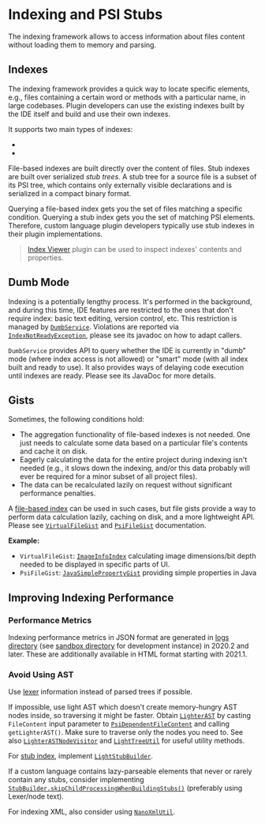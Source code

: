 # Indexing and PSI Stubs

<!-- Copyright 2000-2022 JetBrains s.r.o. and contributors. Use of this source code is governed by the Apache 2.0 license. -->

<link-summary>The indexing framework allows to access information about files content without loading them to memory and parsing.</link-summary>

## Indexes

The indexing framework provides a quick way to locate specific elements, e.g., files containing a certain word or methods with a particular name, in large codebases.
Plugin developers can use the existing indexes built by the IDE itself and build and use their own indexes.

It supports two main types of indexes:

* [](file_based_indexes.md)
* [](stub_indexes.md)

File-based indexes are built directly over the content of files.
Stub indexes are built over serialized *stub trees*.
A stub tree for a source file is a subset of its PSI tree, which contains only externally visible declarations and is serialized in a compact binary format.

Querying a file-based index gets you the set of files matching a specific condition.
Querying a stub index gets you the set of matching PSI elements.
Therefore, custom language plugin developers typically use stub indexes in their plugin implementations.

> [Index Viewer](https://plugins.jetbrains.com/plugin/13029-index-viewer/) plugin can be used to inspect indexes' contents and properties.

## Dumb Mode

Indexing is a potentially lengthy process.
It's performed in the background, and during this time, IDE features are restricted to the ones that don't require index: basic text editing, version control, etc.
This restriction is managed by [`DumbService`](%gh-ic%/platform/core-api/src/com/intellij/openapi/project/DumbService.java).
Violations are reported via [`IndexNotReadyException`](%gh-ic%/platform/core-api/src/com/intellij/openapi/project/IndexNotReadyException.java), please see its javadoc on how to adapt callers.

`DumbService` provides API to query whether the IDE is currently in "dumb" mode (where index access is not allowed) or "smart" mode (with all index built and ready to use).
It also provides ways of delaying code execution until indexes are ready.
Please see its JavaDoc for more details.

## Gists

Sometimes, the following conditions hold:

* The aggregation functionality of file-based indexes is not needed.
  One just needs to calculate some data based on a particular file's contents and cache it on disk.
* Eagerly calculating the data for the entire project during indexing isn't needed (e.g., it slows down the indexing, and/or this data probably will ever be required for a minor subset of all project files).
* The data can be recalculated lazily on request without significant performance penalties.

A [file-based index](file_based_indexes.md) can be used in such cases, but file gists provide a way to perform data calculation lazily, caching on disk, and a more lightweight API.
Please see [`VirtualFileGist`](%gh-ic%/platform/indexing-api/src/com/intellij/util/gist/VirtualFileGist.java) and [`PsiFileGist`](%gh-ic%/platform/indexing-api/src/com/intellij/util/gist/PsiFileGist.java) documentation.

**Example:**

- `VirtualFileGist`: [`ImageInfoIndex`](%gh-ic%/images/src/org/intellij/images/index/ImageInfoIndex.java) calculating image dimensions/bit depth needed to be displayed in specific parts of UI.
- `PsiFileGist`: [`JavaSimplePropertyGist`](%gh-ic%/java/java-indexing-impl/src/com/intellij/psi/impl/JavaSimplePropertyGist.kt) providing simple properties in Java

## Improving Indexing Performance

### Performance Metrics

Indexing performance metrics in JSON format are generated in [logs directory](https://intellij-support.jetbrains.com/hc/en-us/articles/206544519-Directories-used-by-the-IDE-to-store-settings-caches-plugins-and-logs) (see [sandbox directory](ide_development_instance.md#the-development-instance-sandbox-directory) for development instance) in 2020.2 and later.
These are additionally available in HTML format starting with 2021.1.

### Avoid Using AST

Use [lexer](implementing_lexer.md) information instead of parsed trees if possible.

If impossible, use light AST which doesn't create memory-hungry AST nodes inside, so traversing it might be faster.
Obtain [`LighterAST`](%gh-ic%/platform/core-api/src/com/intellij/lang/LighterAST.java) by casting `FileContent` input parameter to [`PsiDependentFileContent`](%gh-ic%/platform/core-api/src/com/intellij/util/indexing/PsiDependentFileContent.java) and calling `getLighterAST()`.
Make sure to traverse only the nodes you need to.
See also [`LighterASTNodeVisitor`](%gh-ic%/platform/core-impl/src/com/intellij/psi/impl/source/tree/LighterASTNodeVisitor.java) and [`LightTreeUtil`](%gh-ic%/platform/core-impl/src/com/intellij/psi/impl/source/tree/LightTreeUtil.java) for useful utility methods.

For [stub index](stub_indexes.md), implement [`LightStubBuilder`](%gh-ic%/platform/core-impl/src/com/intellij/psi/stubs/LightStubBuilder.java).

If a custom language contains lazy-parseable elements that never or rarely contain any stubs, consider implementing [`StubBuilder.skipChildProcessingWhenBuildingStubs()`](%gh-ic%/platform/core-api/src/com/intellij/psi/StubBuilder.java) (preferably using Lexer/node text).

For indexing XML, also consider using [`NanoXmlUtil`](%gh-ic%/platform/indexing-impl/src/com/intellij/util/xml/NanoXmlUtil.java).
